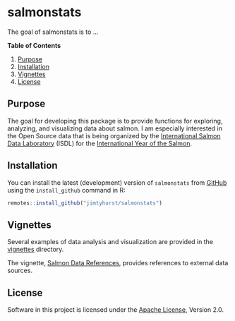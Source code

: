 # salmonstats

The goal of salmonstats is to ...

**Table of Contents**

1. [Purpose](#installation)
1. [Installation](#installation)
1. [Vignettes](#vignettes)
1. [License](#license)

## Purpose

The goal for developing this package is to provide functions for exploring, analyzing, and visualizing data about salmon. I am especially interested in the Open Source data that is being organized by the [International Salmon Data Laboratory](https://yearofthesalmon.org/project/international-salmon-data-laboratory/) (ISDL) for the [International Year of the Salmon](https://yearofthesalmon.org/).

## Installation

You can install the latest (development) version of `salmonstats` from [GitHub](https://github.com/jimtyhurst) using the `install_github` command in R:

``` r
remotes::install_github("jimtyhurst/salmonstats")
```

## Vignettes

Several examples of data analysis and visualization are provided in the [vignettes](./vignettes/) directory.

The vignette, [Salmon Data References](./vignettes/salmon-data-references.pdf), provides references to external data sources.

## License

Software in this project is licensed under the [Apache License](./LICENSE.md), Version 2.0.
